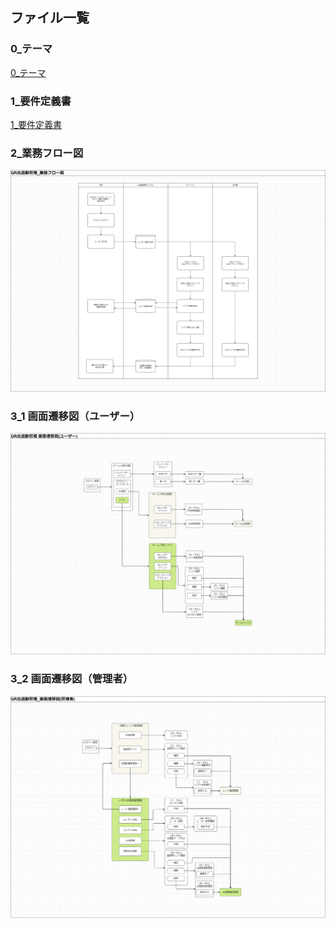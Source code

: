 ## ファイル一覧

### 0_テーマ
[0_テーマ](./0_テーマ.md)

### 1_要件定義書
[1_要件定義書](./1_要件定義書.md)

### 2_業務フロー図
![業務フロー図](./2_業務フロー図.png)

### 3_1 画面遷移図（ユーザー）
![画面遷移図（ユーザー）](./3_1_画面遷移図(ユーザー).png)

### 3_2 画面遷移図（管理者）
![画面遷移図（管理者）](./3_2_画面遷移図(管理者).png)
